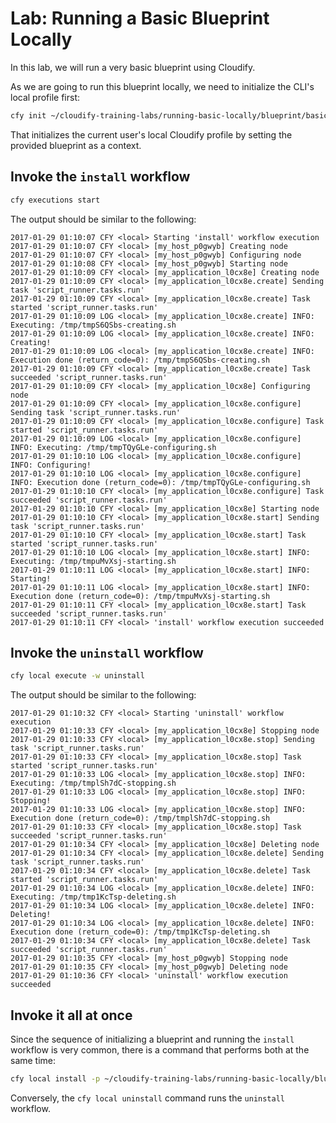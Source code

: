 # Lab: Running a Basic Blueprint Locally

In this lab, we will run a very basic blueprint using Cloudify.

As we are going to run this blueprint locally, we need to initialize the CLI's local profile first:

```bash
cfy init ~/cloudify-training-labs/running-basic-locally/blueprint/basic.yaml
```

That initializes the current user's local Cloudify profile by setting the provided blueprint as a context.

## Invoke the `install` workflow

```bash
cfy executions start 
```

The output should be similar to the following:

```
2017-01-29 01:10:07 CFY <local> Starting 'install' workflow execution
2017-01-29 01:10:07 CFY <local> [my_host_p0gwyb] Creating node
2017-01-29 01:10:07 CFY <local> [my_host_p0gwyb] Configuring node
2017-01-29 01:10:08 CFY <local> [my_host_p0gwyb] Starting node
2017-01-29 01:10:09 CFY <local> [my_application_l0cx8e] Creating node
2017-01-29 01:10:09 CFY <local> [my_application_l0cx8e.create] Sending task 'script_runner.tasks.run'
2017-01-29 01:10:09 CFY <local> [my_application_l0cx8e.create] Task started 'script_runner.tasks.run'
2017-01-29 01:10:09 LOG <local> [my_application_l0cx8e.create] INFO: Executing: /tmp/tmpS6QSbs-creating.sh
2017-01-29 01:10:09 LOG <local> [my_application_l0cx8e.create] INFO: Creating!
2017-01-29 01:10:09 LOG <local> [my_application_l0cx8e.create] INFO: Execution done (return_code=0): /tmp/tmpS6QSbs-creating.sh
2017-01-29 01:10:09 CFY <local> [my_application_l0cx8e.create] Task succeeded 'script_runner.tasks.run'
2017-01-29 01:10:09 CFY <local> [my_application_l0cx8e] Configuring node
2017-01-29 01:10:09 CFY <local> [my_application_l0cx8e.configure] Sending task 'script_runner.tasks.run'
2017-01-29 01:10:09 CFY <local> [my_application_l0cx8e.configure] Task started 'script_runner.tasks.run'
2017-01-29 01:10:09 LOG <local> [my_application_l0cx8e.configure] INFO: Executing: /tmp/tmpTQyGLe-configuring.sh
2017-01-29 01:10:10 LOG <local> [my_application_l0cx8e.configure] INFO: Configuring!
2017-01-29 01:10:10 LOG <local> [my_application_l0cx8e.configure] INFO: Execution done (return_code=0): /tmp/tmpTQyGLe-configuring.sh
2017-01-29 01:10:10 CFY <local> [my_application_l0cx8e.configure] Task succeeded 'script_runner.tasks.run'
2017-01-29 01:10:10 CFY <local> [my_application_l0cx8e] Starting node
2017-01-29 01:10:10 CFY <local> [my_application_l0cx8e.start] Sending task 'script_runner.tasks.run'
2017-01-29 01:10:10 CFY <local> [my_application_l0cx8e.start] Task started 'script_runner.tasks.run'
2017-01-29 01:10:10 LOG <local> [my_application_l0cx8e.start] INFO: Executing: /tmp/tmpuMvXsj-starting.sh
2017-01-29 01:10:11 LOG <local> [my_application_l0cx8e.start] INFO: Starting!
2017-01-29 01:10:11 LOG <local> [my_application_l0cx8e.start] INFO: Execution done (return_code=0): /tmp/tmpuMvXsj-starting.sh
2017-01-29 01:10:11 CFY <local> [my_application_l0cx8e.start] Task succeeded 'script_runner.tasks.run'
2017-01-29 01:10:11 CFY <local> 'install' workflow execution succeeded
```

## Invoke the `uninstall` workflow

```bash
cfy local execute -w uninstall
```

The output should be similar to the following:

```
2017-01-29 01:10:32 CFY <local> Starting 'uninstall' workflow execution
2017-01-29 01:10:33 CFY <local> [my_application_l0cx8e] Stopping node
2017-01-29 01:10:33 CFY <local> [my_application_l0cx8e.stop] Sending task 'script_runner.tasks.run'
2017-01-29 01:10:33 CFY <local> [my_application_l0cx8e.stop] Task started 'script_runner.tasks.run'
2017-01-29 01:10:33 LOG <local> [my_application_l0cx8e.stop] INFO: Executing: /tmp/tmplSh7dC-stopping.sh
2017-01-29 01:10:33 LOG <local> [my_application_l0cx8e.stop] INFO: Stopping!
2017-01-29 01:10:33 LOG <local> [my_application_l0cx8e.stop] INFO: Execution done (return_code=0): /tmp/tmplSh7dC-stopping.sh
2017-01-29 01:10:33 CFY <local> [my_application_l0cx8e.stop] Task succeeded 'script_runner.tasks.run'
2017-01-29 01:10:34 CFY <local> [my_application_l0cx8e] Deleting node
2017-01-29 01:10:34 CFY <local> [my_application_l0cx8e.delete] Sending task 'script_runner.tasks.run'
2017-01-29 01:10:34 CFY <local> [my_application_l0cx8e.delete] Task started 'script_runner.tasks.run'
2017-01-29 01:10:34 LOG <local> [my_application_l0cx8e.delete] INFO: Executing: /tmp/tmp1KcTsp-deleting.sh
2017-01-29 01:10:34 LOG <local> [my_application_l0cx8e.delete] INFO: Deleting!
2017-01-29 01:10:34 LOG <local> [my_application_l0cx8e.delete] INFO: Execution done (return_code=0): /tmp/tmp1KcTsp-deleting.sh
2017-01-29 01:10:34 CFY <local> [my_application_l0cx8e.delete] Task succeeded 'script_runner.tasks.run'
2017-01-29 01:10:35 CFY <local> [my_host_p0gwyb] Stopping node
2017-01-29 01:10:35 CFY <local> [my_host_p0gwyb] Deleting node
2017-01-29 01:10:36 CFY <local> 'uninstall' workflow execution succeeded
```

## Invoke it all at once

Since the sequence of initializing a blueprint and running the `install` workflow is very common,
there is a command that performs both at the same time:

```bash
cfy local install -p ~/cloudify-training-labs/running-basic-locally/blueprint/basic.yaml
```

Conversely, the `cfy local uninstall` command runs the `uninstall` workflow.